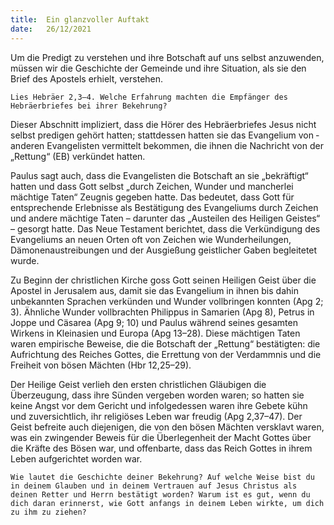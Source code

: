 ```yaml
---
title:  Ein glanzvoller Auftakt
date:   26/12/2021
---
```


Um die Predigt zu verstehen und ihre Botschaft auf uns selbst anzuwenden, müssen wir die Geschichte der Gemeinde und ihre Situation, als sie den Brief des Apostels erhielt, verstehen.

`Lies Hebräer 2,3–4. Welche Erfahrung machten die Empfänger des Hebräerbriefes bei ihrer Bekehrung?`

Dieser Abschnitt impliziert, dass die Hörer des Hebräerbriefes Jesus nicht selbst predigen gehört hatten; stattdessen hatten sie das Evangelium von ­anderen Evangelisten vermittelt bekommen, die ihnen die Nachricht von der „Rettung“ (EB) verkündet hatten.

Paulus sagt auch, dass die Evangelisten die Botschaft an sie „bekräftigt“ hatten und dass Gott selbst „durch Zeichen, Wunder und mancherlei mächtige Taten“ Zeugnis gegeben hatte. Das bedeutet, dass Gott für entsprechende Erlebnisse als Bestätigung des Evangeliums durch Zeichen und andere mächtige Taten – darunter das „Austeilen des Heiligen Geistes“ – gesorgt hatte. Das Neue Testament berichtet, dass die Verkündigung des Evangeliums an neuen Orten oft von Zeichen wie Wunderheilungen, Dämonenaustreibungen und der Ausgießung geistlicher Gaben begleitetet wurde.

Zu Beginn der christlichen Kirche goss Gott seinen Heiligen Geist über die Apostel in Jerusalem aus, damit sie das Evangelium in ihnen bis dahin unbekannten Sprachen verkünden und Wunder vollbringen konnten (Apg 2; 3). Ähnliche Wunder vollbrachten Philippus in Samarien (Apg 8), Petrus in Joppe und Cäsarea (Apg 9; 10) und Paulus während seines gesamten Wirkens in Kleinasien und Europa (Apg 13–28). Diese mächtigen Taten waren empirische Beweise, die die Botschaft der „Rettung“ bestätigten: die Aufrichtung des Reiches Gottes, die Errettung von der Verdammnis und die Freiheit von bösen Mächten (Hbr 12,25–29).

Der Heilige Geist verlieh den ersten christlichen Gläubigen die Überzeugung, dass ihre Sünden vergeben worden waren; so hatten sie keine Angst vor dem Gericht und infolgedessen waren ihre Gebete kühn und zuversichtlich, ihr religiöses Leben war freudig (Apg 2,37–47). Der Geist befreite auch diejenigen, die von den bösen Mächten versklavt waren, was ein zwingender Beweis für die Überlegenheit der Macht Gottes über die Kräfte des Bösen war, und offenbarte, dass das Reich Gottes in ihrem Leben aufgerichtet worden war.

`Wie lautet die Geschichte deiner Bekehrung? Auf welche Weise bist du in deinem Glauben und in deinem Vertrauen auf Jesus Christus als deinen Retter und Herrn bestätigt worden? Warum ist es gut, wenn du dich daran erinnerst, wie Gott anfangs in deinem Leben wirkte, um dich zu ihm zu ziehen?`